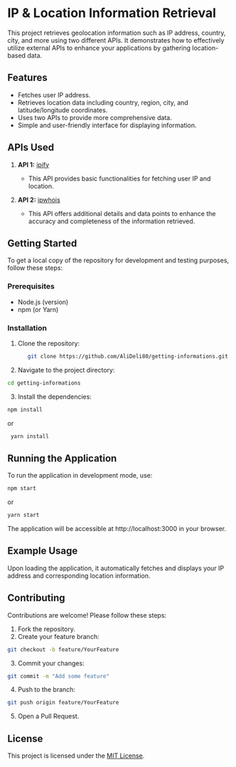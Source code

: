 # IP & Location Information Retrieval  

This project retrieves geolocation information such as IP address, country, city, and more using two different APIs. It demonstrates how to effectively utilize external APIs to enhance your applications by gathering location-based data.  

## Features  

- Fetches user IP address.  
- Retrieves location data including country, region, city, and latitude/longitude coordinates.  
- Uses two APIs to provide more comprehensive data.  
- Simple and user-friendly interface for displaying information.  

## APIs Used  

1. **API 1:** [ipify](https://www.ipify.org/)  
   - This API provides basic functionalities for fetching user IP and location.  
  
2. **API 2:** [ipwhois](https://ipwhois.io/)  
   - This API offers additional details and data points to enhance the accuracy and completeness of the information retrieved.  

## Getting Started  

To get a local copy of the repository for development and testing purposes, follow these steps:  

### Prerequisites  

- Node.js (version)  
- npm (or Yarn)  

### Installation  

1. Clone the repository:  
   ```bash
      git clone https://github.com/AliDeli80/getting-informations.git  
2. Navigate to the project directory:
  ```bash
  cd getting-informations
 ```
3. Install the dependencies:
  ```bash
  npm install
```
or
  ```bash
   yarn install
```
  
## Running the Application
To run the application in development mode, use:
  ```bash
  npm start
```  
or
  ```bash
  yarn start
```
  
The application will be accessible at http://localhost:3000 in your browser.

## Example Usage
Upon loading the application, it automatically fetches and displays your IP address and corresponding location information.

## Contributing
Contributions are welcome! Please follow these steps:

1. Fork the repository.
2. Create your feature branch:
  ```bash
  git checkout -b feature/YourFeature
``` 
3. Commit your changes:
  ```bash
  git commit -m "Add some feature"
```  
4. Push to the branch:
  ```bash
  git push origin feature/YourFeature
```  
5. Open a Pull Request.

## License
This project is licensed under the [MIT License](LICENSE).
